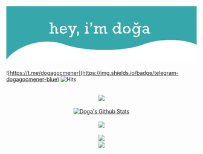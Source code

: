 <img src="https://raw.githubusercontent.com/dogagcmnr/dogagcmnr/4e1bd89b2f8b8144d6cfcb03dfdf9e6545e70f0c/hero-01.svg" alt="Hero image">

![https://t.me/dogagocmener](https://img.shields.io/badge/telegram-dogagocmener-blue)
![Hits](https://hits.seeyoufarm.com/api/count/incr/badge.svg?url=github.com/dogagcmnr)

<p align="center">
  <a href="https://github.com/dogagcmnr/"><br>
  <img align="center" src="https://github-readme-stats.vercel.app/api?username=dogagcmnr&show_icons=true&theme=vue-dark" />
</a><br><br>

<a href="https://github.com/dogagcmnr/neobux-bot">
<img align="center" alt="Doga's Github Stats" src="https://github-readme-stats.vercel.app/api/pin/?username=dogagcmnr&repo=neobux-bot&show_owner=true&theme=vue-dark" /></a><br><br>
<a href="https://github.com/dogagcmnr/TranslateJSONDump">
  <img align="center" src="https://github-readme-stats.vercel.app/api/pin/?username=dogagcmnr&repo=TranslateJSONDump&show_owner=true&theme=vue-dark" />
</a><br><br>
<a href="https://github.com/dogagcmnr/letra-extension">
  <img align="center" src="https://github-readme-stats.vercel.app/api/pin/?username=dogagcmnr&repo=letra-extension&show_owner=true&theme=vue-dark" />
</a><br>
<img align="center" src="https://github-readme-stats.vercel.app/api/top-langs/?username=dogagcmnr&layout=compact&theme=vue-dark" />
</p>

